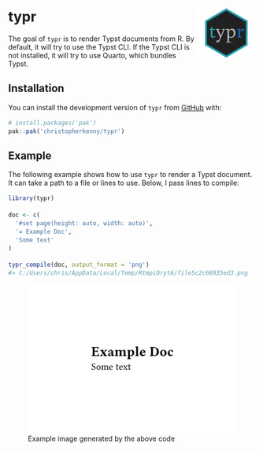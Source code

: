 
<!-- README.md is generated from README.Rmd. Please edit that file -->

# typr <img src='man/figures/logo.png' align='right' height='100' alt='' />

<!-- badges: start -->
<!-- badges: end -->

The goal of `typr` is to render Typst documents from R. By default, it
will try to use the Typst CLI. If the Typst CLI is not installed, it
will try to use Quarto, which bundles Typst.

## Installation

You can install the development version of `typr` from
[GitHub](https://github.com/christopherkenny/typr) with:

``` r
# install.packages('pak')
pak::pak('christopherkenny/typr')
```

## Example

The following example shows how to use `typr` to render a Typst
document. It can take a path to a file or lines to use. Below, I pass
lines to compile:

``` r
library(typr)

doc <- c(
  '#set page(height: auto, width: auto)',
  '= Example Doc',
  'Some text'
)

typr_compile(doc, output_format = 'png')
#> C:/Users/chris/AppData/Local/Temp/RtmpiOryt6/file5c2c68935ed3.png
```

<figure>
<img src="man/figures/example.png"
alt="Example image generated by the above code" />
<figcaption aria-hidden="true">Example image generated by the above
code</figcaption>
</figure>
